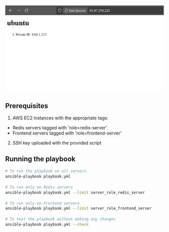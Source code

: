 ![Victory screenshot](./server.png)

## Prerequisites

1. AWS EC2 instances with the appropriate tags:
  - Redis servers tagged with 'role=redis-server'
  - Frontend servers tagged with 'role=frontend-server'
2. SSH key uploaded with the provided script

## Running the playbook

```bash
# To run the playbook on all servers
ansible-playbook playbook.yml

# To run only on Redis servers
ansible-playbook playbook.yml --limit server_role_redis_server

# To run only on Frontend servers
ansible-playbook playbook.yml --limit server_role_frontend_server

# To test the playbook without making any changes
ansible-playbook playbook.yml --check
```
